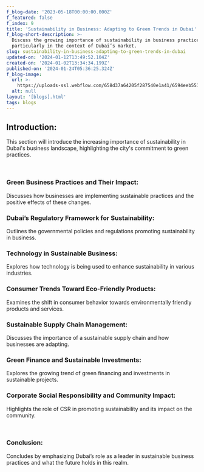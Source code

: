 ```yaml
---
f_blog-date: '2023-05-18T00:00:00.000Z'
f_featured: false
f_index: 9
title: 'Sustainability in Business: Adapting to Green Trends in Dubai'
f_blog-short-description: >-
  Discuss the growing importance of sustainability in business practices,
  particularly in the context of Dubai’s market.
slug: sustainability-in-business-adapting-to-green-trends-in-dubai
updated-on: '2024-01-12T13:49:52.104Z'
created-on: '2024-01-02T13:34:34.199Z'
published-on: '2024-01-24T05:36:25.324Z'
f_blog-image:
  url: >-
    https://uploads-ssl.webflow.com/658d37a64205f287540e1a41/6594eeb551c7c21c9b8f9bd3_3d-rendering-green-line-chart-isolated-white-background.jpg
  alt: null
layout: '[blogs].html'
tags: blogs
---
```


Introduction:
-------------

This section will introduce the increasing importance of sustainability in Dubai's business landscape, highlighting the city's commitment to green practices.

‍

### Green Business Practices and Their Impact:

Discusses how businesses are implementing sustainable practices and the positive effects of these changes.

### Dubai’s Regulatory Framework for Sustainability:

Outlines the governmental policies and regulations promoting sustainability in business.

### Technology in Sustainable Business:

Explores how technology is being used to enhance sustainability in various industries.

### Consumer Trends Toward Eco-Friendly Products:

Examines the shift in consumer behavior towards environmentally friendly products and services.

### Sustainable Supply Chain Management:

Discusses the importance of a sustainable supply chain and how businesses are adapting.

### Green Finance and Sustainable Investments:

Explores the growing trend of green financing and investments in sustainable projects.

### Corporate Social Responsibility and Community Impact:

Highlights the role of CSR in promoting sustainability and its impact on the community.

‍

### Conclusion:

Concludes by emphasizing Dubai’s role as a leader in sustainable business practices and what the future holds in this realm.
